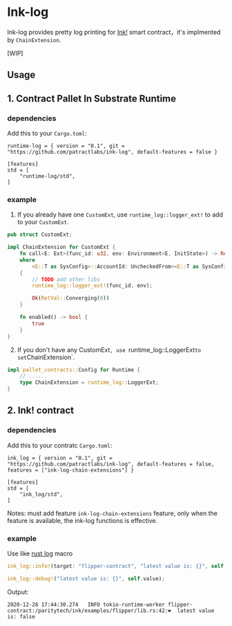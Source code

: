 # Ink-log 
Ink-log provides pretty log printing for [Ink!](https://github.com/paritytech/ink) smart contract，it's implmented by `ChainExtension`.

[WIP]

## Usage
## 1. Contract Pallet In Substrate Runtime

### dependencies
Add this to your `Cargo.toml`:
```
runtime-log = { version = "0.1", git = "https://github.com/patractlabs/ink-log", default-features = false }

[features]
std = [
    "runtime-log/std",
]
```

### example
1. If you already have one `CustomExt`, use `runtime_log::logger_ext!` to add to your `CustomExt`.
```rust
pub struct CustomExt;

impl ChainExtension for CustomExt {
	fn call<E: Ext>(func_id: u32, env: Environment<E, InitState>) -> Result<RetVal, DispatchError>
	where
		<E::T as SysConfig>::AccountId: UncheckedFrom<<E::T as SysConfig>::Hash> + AsRef<[u8]>,
	{
		// TODO add other libs
        runtime_log::logger_ext!(func_id, env);

		Ok(RetVal::Converging(0))
	}

	fn enabled() -> bool {
		true
	}
}
```
2. If you don't have any CustomExt`, use `runtime_log::LoggerExt` to set `ChainExtension`.
```rust
impl pallet_contracts::Config for Runtime {
    // ...... 
    type ChainExtension = runtime_log::LoggerExt;
}
```

## 2. Ink! contract

### dependencies
Add this to your contratc `Cargo.toml`:
```
ink_log = { version = "0.1", git = "https://github.com/patractlabs/ink-log", default-features = false, features = ["ink-log-chain-extensions"] }

[features]
std = [
    "ink_log/std",
]
```

Notes: must add feature `ink-log-chain-extensions` feature, only when the feature is available, the ink-log functions is effective.

### example

Use like [rust log](https://github.com/rust-lang/log) macro
```rust
ink_log::info!(target: "flipper-contract", "latest value is: {}", self.value);

ink_log::debug!("latest value is: {}", self.value);
```

Output:
```
2020-12-28 17:44:30.274   INFO tokio-runtime-worker flipper-contract:/paritytech/ink/examples/flipper/lib.rs:42:❤️  latest value is: false
```
